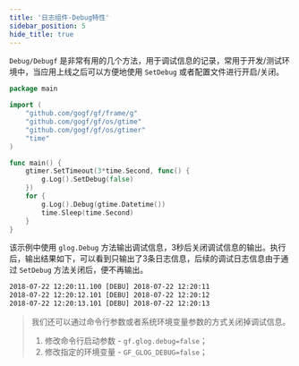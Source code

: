 ```yaml
---
title: '日志组件-Debug特性'
sidebar_position: 5
hide_title: true
---
```


`Debug/Debugf` 是非常有用的几个方法，用于调试信息的记录，常用于开发/测试环境中，当应用上线之后可以方便地使用 `SetDebug` 或者配置文件进行开启/关闭。

```go
package main

import (
	"github.com/gogf/gf/frame/g"
	"github.com/gogf/gf/os/gtime"
	"github.com/gogf/gf/os/gtimer"
	"time"
)

func main() {
	gtimer.SetTimeout(3*time.Second, func() {
		g.Log().SetDebug(false)
	})
	for {
		g.Log().Debug(gtime.Datetime())
		time.Sleep(time.Second)
	}
}
```

该示例中使用 `glog.Debug` 方法输出调试信息，3秒后关闭调试信息的输出。执行后，输出结果如下，可以看到只输出了3条日志信息，后续的调试日志信息由于通过 `SetDebug` 方法关闭后，便不再输出。

```html
2018-07-22 12:20:11.100 [DEBU] 2018-07-22 12:20:11
2018-07-22 12:20:12.101 [DEBU] 2018-07-22 12:20:12
2018-07-22 12:20:13.101 [DEBU] 2018-07-22 12:20:13

```

> 我们还可以通过命令行参数或者系统环境变量参数的方式关闭掉调试信息。
>
> 1. 修改命令行启动参数 \- `gf.glog.debug=false`；
> 2. 修改指定的环境变量 \- `GF_GLOG_DEBUG=false`；